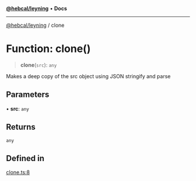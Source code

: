 [**@hebcal/leyning**](../README.md) • **Docs**

***

[@hebcal/leyning](../globals.md) / clone

# Function: clone()

> **clone**(`src`): `any`

Makes a deep copy of the src object using JSON stringify and parse

## Parameters

• **src**: `any`

## Returns

`any`

## Defined in

[clone.ts:8](https://github.com/hebcal/hebcal-leyning/blob/686daf91ca80e1487976aba775587a09727384c4/src/clone.ts#L8)
